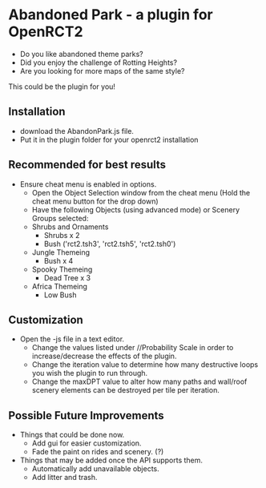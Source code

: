 # Abandoned Park - a plugin for OpenRCT2
- Do you like abandoned theme parks?
- Did you enjoy the challenge of Rotting Heights?
- Are you looking for more maps of the same style?

This could be the plugin for you!

## Installation
- download the AbandonPark.js file.
- Put it in the plugin folder for your openrct2 installation

## Recommended for best results
- Ensure cheat menu is enabled in options.
  - Open the Object Selection window from the cheat menu (Hold the cheat menu button for the drop down)
  - Have the following Objects (using advanced mode) or Scenery Groups selected:
  - Shrubs and Ornaments
    - Shrubs x 2
	- Bush ('rct2.tsh3', 'rct2.tsh5', 'rct2.tsh0')
  - Jungle Themeing
    - Bush x 4
  - Spooky Themeing
    - Dead Tree x 3
  - Africa Themeing
    - Low Bush

## Customization
- Open the -js file in a text editor.
  - Change the values listed under //Probability Scale in order to increase/decrease the effects of the plugin.
  - Change the iteration value to determine how many destructive loops you wish the plugin to run through.
  - Change the maxDPT value to alter how many paths and wall/roof scenery elements can be destroyed per tile per iteration.
  
## Possible Future Improvements
- Things that could be done now.
  - Add gui for easier customization.
  - Fade the paint on rides and scenery. (?)
- Things that may be added once the API supports them.
  - Automatically add unavailable objects.
  - Add litter and trash.
